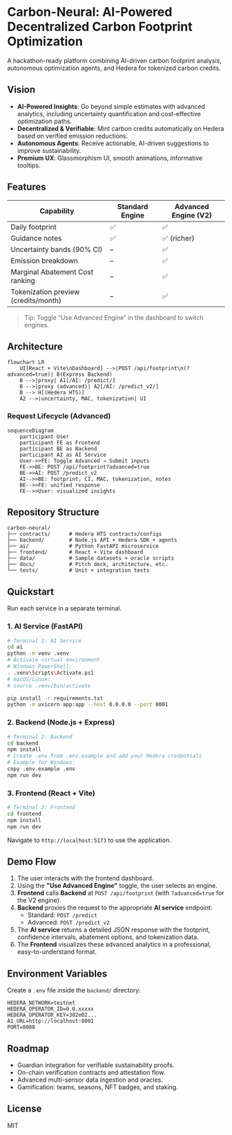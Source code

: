 # Carbon-Neural: AI-Powered Decentralized Carbon Footprint Optimization

A hackathon-ready platform combining AI-driven carbon footprint analysis, autonomous optimization agents, and Hedera for tokenized carbon credits.

## Vision

-   **AI-Powered Insights**: Go beyond simple estimates with advanced analytics, including uncertainty quantification and cost-effective optimization paths.
-   **Decentralized & Verifiable**: Mint carbon credits automatically on Hedera based on verified emission reductions.
-   **Autonomous Agents**: Receive actionable, AI-driven suggestions to improve sustainability.
-   **Premium UX**: Glassmorphism UI, smooth animations, informative tooltips.

## Features

| Capability | Standard Engine | Advanced Engine (V2) |
|---|---|---|
| Daily footprint | ✅ | ✅ |
| Guidance notes | ✅ | ✅ (richer) |
| Uncertainty bands (90% CI) | – | ✅ |
| Emission breakdown | – | ✅ |
| Marginal Abatement Cost ranking | – | ✅ |
| Tokenization preview (credits/month) | – | ✅ |

> Tip: Toggle “Use Advanced Engine” in the dashboard to switch engines.

## Architecture

```mermaid
flowchart LR
    UI[React + Vite\nDashboard] -->|POST /api/footprint\n(?advanced=true)| B(Express Backend)
    B -->|proxy| A1[/AI: /predict/]
    B -->|proxy (advanced)| A2[/AI: /predict_v2/]
    B --> H[(Hedera HTS)]
    A2 -->|uncertainty, MAC, tokenization| UI
```

### Request Lifecycle (Advanced)

```mermaid
sequenceDiagram
    participant User
    participant FE as Frontend
    participant BE as Backend
    participant AI as AI Service
    User->>FE: Toggle Advanced → Submit inputs
    FE->>BE: POST /api/footprint?advanced=true
    BE->>AI: POST /predict_v2
    AI-->>BE: footprint, CI, MAC, tokenization, notes
    BE-->>FE: unified response
    FE-->>User: visualized insights
```

## Repository Structure

```
carbon-neural/
├── contracts/      # Hedera HTS contracts/configs
├── backend/        # Node.js API + Hedera SDK + agents
├── ai/             # Python FastAPI microservice
├── frontend/       # React + Vite dashboard
├── data/           # Sample datasets + oracle scripts
├── docs/           # Pitch deck, architecture, etc.
└── tests/          # Unit + integration tests
```

## Quickstart

Run each service in a separate terminal.

### 1. AI Service (FastAPI)

```bash
# Terminal 1: AI Service
cd ai
python -m venv .venv
# Activate virtual environment
# Windows PowerShell:
. .venv\Scripts\Activate.ps1
# macOS/Linux:
# source .venv/bin/activate

pip install -r requirements.txt
python -m uvicorn app:app --host 0.0.0.0 --port 8001
```

### 2. Backend (Node.js + Express)

```bash
# Terminal 2: Backend
cd backend
npm install
# Create .env from .env.example and add your Hedera credentials
# Example for Windows:
copy .env.example .env
npm run dev
```

### 3. Frontend (React + Vite)

```bash
# Terminal 3: Frontend
cd frontend
npm install
npm run dev
```

Navigate to `http://localhost:5173` to use the application.

## Demo Flow

1.  The user interacts with the frontend dashboard.
2.  Using the **"Use Advanced Engine"** toggle, the user selects an engine.
3.  **Frontend** calls **Backend** at `POST /api/footprint` (with `?advanced=true` for the V2 engine).
4.  **Backend** proxies the request to the appropriate **AI service** endpoint:
    -   Standard: `POST /predict`
    -   Advanced: `POST /predict_v2`
5.  The **AI service** returns a detailed JSON response with the footprint, confidence intervals, abatement options, and tokenization data.
6.  The **Frontend** visualizes these advanced analytics in a professional, easy-to-understand format.

## Environment Variables

Create a `.env` file inside the `backend/` directory:

```
HEDERA_NETWORK=testnet
HEDERA_OPERATOR_ID=0.0.xxxxx
HEDERA_OPERATOR_KEY=302e02...
AI_URL=http://localhost:8001
PORT=8080
```

## Roadmap

-   Guardian integration for verifiable sustainability proofs.
-   On-chain verification contracts and attestation flow.
-   Advanced multi-sensor data ingestion and oracles.
-   Gamification: teams, seasons, NFT badges, and staking.

## License

MIT
